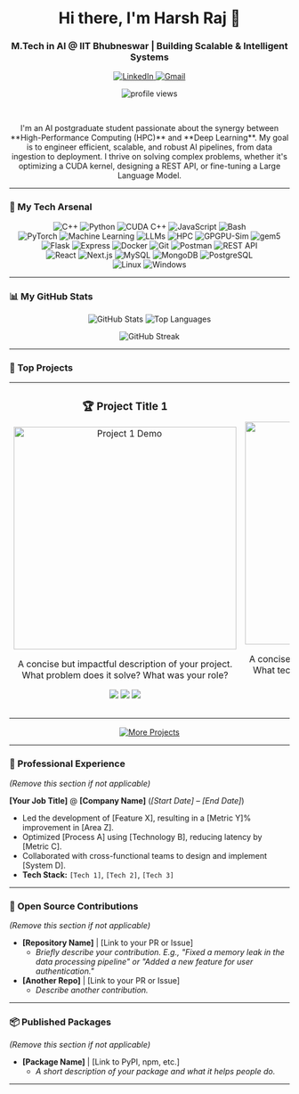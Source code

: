 <h1 align="center">Hi there, I'm Harsh Raj 👋</h1>

<h3 align="center">M.Tech in AI @ IIT Bhubneswar | Building Scalable & Intelligent Systems</h3>

<p align="center">
  <!-- <a href="[your-portfolio-website]" target="_blank">
    <img src="https://img.shields.io/badge/Portfolio-255E63?style=for-the-badge&logo=google-chrome&logoColor=white" alt="Portfolio"/>
  </a> -->
  <a href="https://www.linkedin.com/in/harshrajhrj/" target="_blank">
    <img src="https://img.shields.io/badge/LinkedIn-0077B5?style=for-the-badge&logo=linkedin&logoColor=white" alt="LinkedIn"/>
  </a>
  <a href="mailto:harshrajhrj.official@gmail.com">
    <img src="https://img.shields.io/badge/Gmail-D14836?style=for-the-badge&logo=gmail&logoColor=white" alt="Gmail"/>
  </a>
</p>

<p align="center"> 
  <img src="https://komarev.com/ghpvc/?username=harshrajhrj&label=Profile%20Views&color=blueviolet&style=flat-square" alt="profile views"/>
</p>

<br>

<p align="center">
  I'm an AI postgraduate student passionate about the synergy between **High-Performance Computing (HPC)** and **Deep Learning**. My goal is to engineer efficient, scalable, and robust AI pipelines, from data ingestion to deployment. I thrive on solving complex problems, whether it's optimizing a CUDA kernel, designing a REST API, or fine-tuning a Large Language Model.
</p>

---

### 🚀 My Tech Arsenal

<p align="center">
  <img src="https://img.shields.io/badge/C++-00599C?style=for-the-badge&logo=c%2B%2B&logoColor=white" alt="C++"/>
  <img src="https://img.shields.io/badge/Python-3776AB?style=for-the-badge&logo=python&logoColor=white" alt="Python"/>
  <img src="https://img.shields.io/badge/CUDA-76B900?style=for-the-badge&logo=nvidia&logoColor=white" alt="CUDA C++"/>
  <img src="https://img.shields.io/badge/JavaScript-F7DF1E?style=for-the-badge&logo=javascript&logoColor=black" alt="JavaScript"/>
  <img src="https://img.shields.io/badge/Bash-4EAA25?style=for-the-badge&logo=gnubash&logoColor=white" alt="Bash"/>
  
  <br>

  <img src="https://img.shields.io/badge/PyTorch-EE4C2C?style=for-the-badge&logo=pytorch&logoColor=white" alt="PyTorch"/>
  <img src="https://img.shields.io/badge/Machine_Learning-FFD700?style=for-the-badge&logo=scikitlearn&logoColor=black" alt="Machine Learning"/>
  <img src="https://img.shields.io/badge/LLMs-0073B2?style=for-the-badge&logo=openai&logoColor=white" alt="LLMs"/>
  <img src="https://img.shields.io/badge/HPC-E87621?style=for-the-badge&logo=serverless&logoColor=white" alt="HPC"/>
  <img src="https://img.shields.io/badge/GPGPU--Sim-009688?style=for-the-badge" alt="GPGPU-Sim"/>
  <img src="https://img.shields.io/badge/gem5-9C27B0?style=for-the-badge" alt="gem5"/>

  <br>
  
  <img src="https://img.shields.io/badge/Flask-000000?style=for-the-badge&logo=flask&logoColor=white" alt="Flask"/>
  <img src="https://img.shields.io/badge/Express.js-000000?style=for-the-badge&logo=express&logoColor=white" alt="Express"/>
  <img src="https://img.shields.io/badge/Docker-2496ED?style=for-the-badge&logo=docker&logoColor=white" alt="Docker"/>
  <img src="https://img.shields.io/badge/Git-F05032?style=for-the-badge&logo=git&logoColor=white" alt="Git"/>
  <img src="https://img.shields.io/badge/Postman-FF6C37?style=for-the-badge&logo=postman&logoColor=white" alt="Postman"/>
  <img src="https://img.shields.io/badge/REST_API-0277BD?style=for-the-badge" alt="REST API"/>

  <br>

  <img src="https://img.shields.io/badge/React-20232A?style=for-the-badge&logo=react&logoColor=61DAFB" alt="React"/>
  <img src="https://img.shields.io/badge/Next.js-000000?style=for-the-badge&logo=nextdotjs&logoColor=white" alt="Next.js"/>
  <img src="https://img.shields.io/badge/MySQL-4479A1?style=for-the-badge&logo=mysql&logoColor=white" alt="MySQL"/>
  <img src="https://img.shields.io/badge/MongoDB-4EA94B?style=for-the-badge&logo=mongodb&logoColor=white" alt="MongoDB"/>
  <img src="https://img.shields.io/badge/PostgreSQL-4169E1?style=for-the-badge&logo=postgresql&logoColor=white" alt="PostgreSQL"/>
  
  <br>
  
  <img src="https://img.shields.io/badge/Linux-FCC624?style=for-the-badge&logo=linux&logoColor=black" alt="Linux"/>
  <img src="https://img.shields.io/badge/Windows-0078D6?style=for-the-badge&logo=windows&logoColor=white" alt="Windows"/>

</p>

---

### 📊 My GitHub Stats

<p align="center">
  <img src="https://github-readme-stats.vercel.app/api?username=harshrajhrj&show_icons=true&theme=dracula&hide_border=true&include_all_commits=true" alt="GitHub Stats" />
  <img src="https://github-readme-stats.vercel.app/api/top-langs/?username=harshrajhrj&layout=compact&theme=dracula&hide_border=true" alt="Top Languages" />
</p>
<p align="center">
  <img src="https://github-readme-streak-stats.herokuapp.com/?user=harshrajhrj&theme=dracula&hide_border=true" alt="GitHub Streak"/>
</p>

---

### 🌟 Top Projects

<table width="100%">
  <tr>
    <td width="50%" valign="top">
      <h3 align="center">🏆 Project Title 1</h3>
      <div align="center">
        <a href="[link-to-project-repo-1]" target="_blank">
          <img src="[url-to-project-1-image-or-gif]" alt="Project 1 Demo" width="400">
        </a>
        <p>A concise but impactful description of your project. What problem does it solve? What was your role?</p>
        <p>
          <img src="https://img.shields.io/badge/Python-3776AB?style=for-the-badge&logo=python&logoColor=white"/>
          <img src="https://img.shields.io/badge/PyTorch-EE4C2C?style=for-the-badge&logo=pytorch&logoColor=white"/>
          <img src="https://img.shields.io/badge/Flask-000000?style=for-the-badge&logo=flask&logoColor=white"/>
        </p>
      </div>
    </td>
    <td width="50%" valign="top">
      <h3 align="center">🚀 Project Title 2</h3>
      <div align="center">
        <a href="[link-to-project-repo-2]" target="_blank">
          <img src="[url-to-project-2-image-or-gif]" alt="Project 2 Demo" width="400">
        </a>
        <p>A concise but impactful description of your project. What technology did you use? What were the key features?</p>
        <p>
          <img src="https://img.shields.io/badge/React-20232A?style=for-the-badge&logo=react&logoColor=61DAFB"/>
          <img src="https://img.shields.io/badge/Node.js-339933?style=for-the-badge&logo=nodedotjs&logoColor=white"/>
          <img src="https://img.shields.io/badge/MongoDB-4EA94B?style=for-the-badge&logo=mongodb&logoColor=white"/>
        </p>
      </div>
    </td>
  </tr>
</table>

<p align="center">
  <a href="https://github.com/harshrajhrj?tab=repositories">
    <img src="https://img.shields.io/badge/See More Projects-22272E?style=for-the-badge&logo=github&logoColor=white" alt="More Projects"/>
  </a>
</p>

---

### 💼 Professional Experience

*(Remove this section if not applicable)*

**[Your Job Title]** @ **[Company Name]** (*[Start Date] – [End Date]*)
- Led the development of [Feature X], resulting in a [Metric Y]% improvement in [Area Z].
- Optimized [Process A] using [Technology B], reducing latency by [Metric C].
- Collaborated with cross-functional teams to design and implement [System D].
- **Tech Stack:** `[Tech 1]`, `[Tech 2]`, `[Tech 3]`

---

### 🌱 Open Source Contributions

*(Remove this section if not applicable)*

- **[Repository Name]** | [Link to your PR or Issue]
  - *Briefly describe your contribution. E.g., "Fixed a memory leak in the data processing pipeline" or "Added a new feature for user authentication."*
- **[Another Repo]** | [Link to your PR or Issue]
  - *Describe another contribution.*
  
---

### 📦 Published Packages

*(Remove this section if not applicable)*

- **[Package Name]** | [Link to PyPI, npm, etc.]
  - *A short description of your package and what it helps people do.*

---
